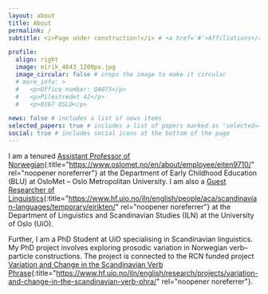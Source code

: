 ```yaml
---
layout: about
title: About
permalink: /
subtitle: <i>Page under construction!</i> # <a href='#'>Affiliations</a>. Address. Contacts. Moto. Etc.

profile:
  align: right
  image: eirik_4643_1200px.jpg
  image_circular: false # crops the image to make it circular
  # more_info: >
  #   <p>Office number: Q4075</p>
  #   <p>Pilestredet 42</p>
  #   <p>0167 OSLO</p>

news: false # includes a list of news items
selected_papers: true # includes a list of papers marked as "selected={true}"
social: true # includes social icons at the bottom of the page
---
```


I am a tenured [Assistant Professor of Norwegian](https://www.oslomet.no/en/about/employee/eiten9710/){:title="https://www.oslomet.no/en/about/employee/eiten9710/" rel="noopener noreferrer"} at the Department of Early Childhood Education (BLU) at OsloMet – Oslo Metropolitan University. I am also a [Guest Researcher of Linguistics](https://www.hf.uio.no/iln/english/people/aca/scandinavian-languages/temporary/eirikten/){:title="https://www.hf.uio.no/iln/english/people/aca/scandinavian-languages/temporary/eirikten/" rel="noopener noreferrer"} at the Department of Linguistics and Scandinavian Studies (ILN) at the University of Oslo (UiO).

Further, I am a PhD Student at UiO specialising in Scandinavian linguistics. My PhD project involves exploring prosodic variation in Norwegian verb–particle constructions. The project is connected to the RCN funded project [Variation and Change in the Scandinavian Verb Phrase](https://www.hf.uio.no/iln/english/research/projects/variation-and-change-in-the-scandinavian-verb-phra/){:title="https://www.hf.uio.no/iln/english/research/projects/variation-and-change-in-the-scandinavian-verb-phra/" rel="noopener noreferrer"}.

<!-- Write your biography here. Tell the world about yourself. Link to your favorite [subreddit](http://reddit.com). You can put a picture in, too. The code is already in, just name your picture `prof_pic.jpg` and put it in the `img/` folder.

Put your address / P.O. box / other info right below your picture. You can also disable any of these elements by editing `profile` property of the YAML header of your `_pages/about.md`. Edit `_bibliography/papers.bib` and Jekyll will render your [publications page](/al-folio/publications/) automatically.

Link to your social media connections, too. This theme is set up to use [Font Awesome icons](https://fontawesome.com/) and [Academicons](https://jpswalsh.github.io/academicons/), like the ones below. Add your Facebook, Twitter, LinkedIn, Google Scholar, or just disable all of them. -->
